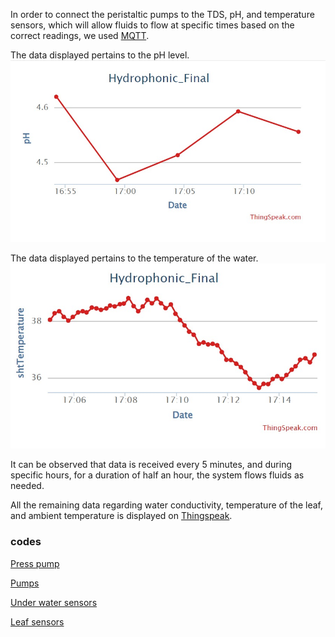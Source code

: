 In order to connect the peristaltic pumps to the TDS, pH, and temperature sensors, which will allow fluids to flow at specific times based on the correct readings, we used [MQTT](https://mqtt.org/).

The data displayed pertains to the pH level.
<img src="https://github.com/OdedHol/agrotech/blob/main/Images/WhatsApp%20Image%202023-06-28%20at%2017.17.13.jpeg">

The data displayed pertains to the temperature of the water.
<img src="https://github.com/OdedHol/agrotech/blob/main/Images/WhatsApp%20Image%202023-06-28%20at%2017.15.58.jpeg">

It can be observed that data is received every 5 minutes, and during specific hours, for a duration of half an hour, the system flows fluids as needed.

All the remaining data regarding water conductivity, temperature of the leaf, and ambient temperature is displayed on [Thingspeak](https://thingspeak.com/channels/2184926).

### codes

[Press pump](Codes/Pres_Pump.ino)

[Pumps](Codes/Pumps.ino)

[Under water sensors](Codes/Under_water_sensors.ino)

[Leaf sensors](Codes/leaf_sensors_ino)


                 
                
